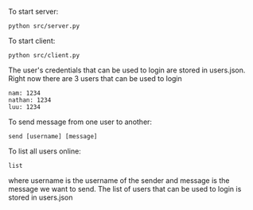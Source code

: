 To start server:
~~~~
python src/server.py
~~~~

To start client:
~~~~
python src/client.py
~~~~

The user's credentials that can be used to login are stored in users.json. Right now there are 3 users that can be used to login
~~~~
nam: 1234
nathan: 1234
luu: 1234
~~~~

To send message from one user to another:
~~~~
send [username] [message]
~~~~

To list all users online:
~~~~
list
~~~~
where username is the username of the sender and message is the message we want to send. The list of users that can be used to login is stored in users.json
